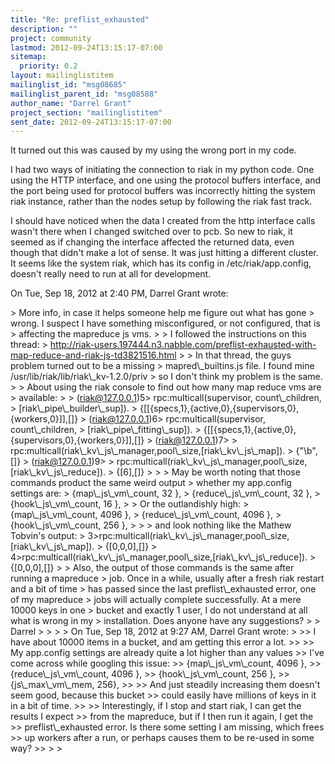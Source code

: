 ```yaml
---
title: "Re: preflist_exhausted"
description: ""
project: community
lastmod: 2012-09-24T13:15:17-07:00
sitemap:
  priority: 0.2
layout: mailinglistitem
mailinglist_id: "msg08685"
mailinglist_parent_id: "msg08588"
author_name: "Darrel Grant"
project_section: "mailinglistitem"
sent_date: 2012-09-24T13:15:17-07:00
---
```



It turned out this was caused by my using the wrong port in my code.

I had two ways of initiating the connection to riak in my python code. One
using the HTTP interface, and one using the protocol buffers interface, and
the port being used for protocol buffers was incorrectly hitting the system
riak instance, rather than the nodes setup by following the riak fast track.

I should have noticed when the data I created from the http interface calls
wasn't there when I changed switched over to pcb. So new to riak, it seemed
as if changing the interface affected the returned data, even though that
didn't make a lot of sense. It was just hitting a different cluster. It
seems like the system riak, which has its config in /etc/riak/app.config,
doesn't really need to run at all for development.


On Tue, Sep 18, 2012 at 2:40 PM, Darrel Grant  wrote:

&gt; More info, in case it helps someone help me figure out what has gone
&gt; wrong. I suspect I have something misconfigured, or not configured, that is
&gt; affecting the mapreduce js vms.
&gt;
&gt; I followed the instructions on this thread:
&gt; http://riak-users.197444.n3.nabble.com/preflist-exhausted-with-map-reduce-and-riak-js-td3821516.html
&gt;
&gt; In that thread, the guys problem turned out to be a missing
&gt; mapred\\_builtins.js file. I found mine /usr/lib/riak/lib/riak\\_kv-1.2.0/priv
&gt; so I don't think my problem is the same.
&gt;
&gt; About using the riak console to find out how many map reduce vms are
&gt; available:
&gt;
&gt; (riak@127.0.0.1)5&gt; rpc:multicall(supervisor, count\\_children,
&gt; [riak\\_pipe\\_builder\\_sup]).
&gt; {[[{specs,1},{active,0},{supervisors,0},{workers,0}]],[]}
&gt; (riak@127.0.0.1)6&gt; rpc:multicall(supervisor, count\\_children,
&gt; [riak\\_pipe\\_fitting\\_sup]).
&gt; {[[{specs,1},{active,0},{supervisors,0},{workers,0}]],[]}
&gt; (riak@127.0.0.1)7&gt;
&gt; rpc:multicall(riak\\_kv\\_js\\_manager,pool\\_size,[riak\\_kv\\_js\\_map]).
&gt; {"\\b",[]}
&gt; (riak@127.0.0.1)9&gt;
&gt; rpc:multicall(riak\\_kv\\_js\\_manager,pool\\_size,[riak\\_kv\\_js\\_reduce]).
&gt; {[6],[]}
&gt;
&gt;
&gt; May be worth noting that those commands product the same weird output
&gt; whether my app.config settings are:
&gt; {map\\_js\\_vm\\_count, 32 },
&gt; {reduce\\_js\\_vm\\_count, 32 },
&gt; {hook\\_js\\_vm\\_count, 16 },
&gt;
&gt; Or the outlandishly high:
&gt; {map\\_js\\_vm\\_count, 4096 },
&gt; {reduce\\_js\\_vm\\_count, 4096 },
&gt; {hook\\_js\\_vm\\_count, 256 },
&gt;
&gt;
&gt; and look nothing like the Mathew Tobvin's output:
&gt; 3&gt;rpc:multicall(riak\\_kv\\_js\\_manager,pool\\_size,[riak\\_kv\\_js\\_map]).
&gt; {[0,0,0],[]}
&gt; 4&gt;rpc:multicall(riak\\_kv\\_js\\_manager,pool\\_size,[riak\\_kv\\_js\\_reduce]).
&gt; {[0,0,0],[]}
&gt;
&gt; Also, the output of those commands is the same after running a mapreduce
&gt; job. Once in a while, usually after a fresh riak restart and a bit of time
&gt; has passed since the last preflist\\_exhausted error, one of my mapreduce
&gt; jobs will actually complete successfully. At a mere 10000 keys in one
&gt; bucket and exactly 1 user, I do not understand at all what is wrong in my
&gt; installation. Does anyone have any suggestions?
&gt;
&gt; Darrel
&gt;
&gt;
&gt;
&gt; On Tue, Sep 18, 2012 at 9:27 AM, Darrel Grant  wrote:
&gt;
&gt;&gt; I have about 10000 items in a bucket, and am getting this error a lot.
&gt;&gt;
&gt;&gt; My app.config settings are already quite a lot higher than any values
&gt;&gt; I've come across while googling this issue:
&gt;&gt; {map\\_js\\_vm\\_count, 4096 },
&gt;&gt; {reduce\\_js\\_vm\\_count, 4096 },
&gt;&gt; {hook\\_js\\_vm\\_count, 256 },
&gt;&gt; {js\\_max\\_vm\\_mem, 256},
&gt;&gt;
&gt;&gt; And just steadily increasing them doesn't seem good, because this bucket
&gt;&gt; could easily have millions of keys in it in a bit of time.
&gt;&gt;
&gt;&gt; Interestingly, if I stop and start riak, I can get the results I expect
&gt;&gt; from the mapreduce, but if I then run it again, I get the
&gt;&gt; preflist\\_exhausted error. Is there some setting I am missing, which frees
&gt;&gt; up workers after a run, or perhaps causes them to be re-used in some way?
&gt;&gt;
&gt;
&gt;

